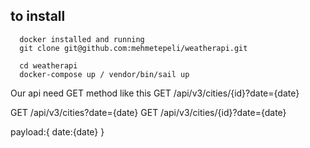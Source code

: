 ## to install

      docker installed and running
      git clone git@github.com:mehmetepeli/weatherapi.git

      cd weatherapi
      docker-compose up / vendor/bin/sail up

  Our api need GET method like this GET /api/v3/cities/{id}?date={date}

  GET /api/v3/cities?date={date}
  GET /api/v3/cities/{id}?date={date}

  payload:{
     date:{date}
  }
